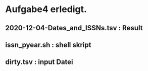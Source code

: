 # Aufgabe4 erledigt.
## 2020-12-04-Dates_and_ISSNs.tsv : Result
## issn_pyear.sh : shell skript
## dirty.tsv : input Datei
